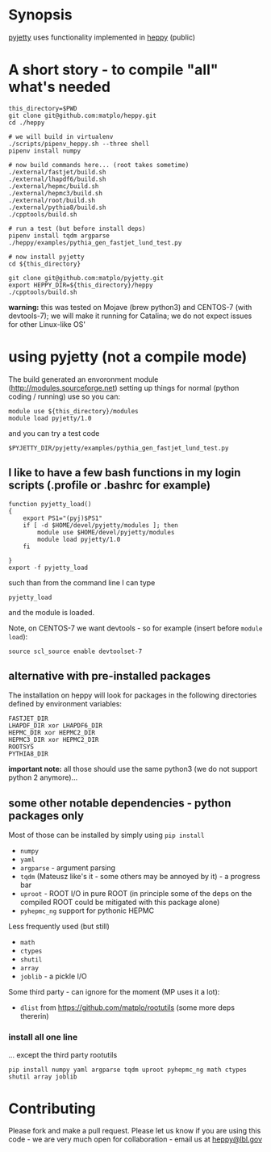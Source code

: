 # Synopsis

[pyjetty](https://github.com/matplo/pyjetty) uses functionality implemented in [heppy](https://github.com/matplo/heppy) (public)

# A short story - to compile "all" what's needed

```
this_directory=$PWD
git clone git@github.com:matplo/heppy.git
cd ./heppy

# we will build in virtualenv
./scripts/pipenv_heppy.sh --three shell
pipenv install numpy

# now build commands here... (root takes sometime)
./external/fastjet/build.sh
./external/lhapdf6/build.sh
./external/hepmc/build.sh
./external/hepmc3/build.sh
./external/root/build.sh
./external/pythia8/build.sh
./cpptools/build.sh

# run a test (but before install deps)
pipenv install tqdm argparse 
./heppy/examples/pythia_gen_fastjet_lund_test.py

# now install pyjetty
cd ${this_directory}

git clone git@github.com:matplo/pyjetty.git
export HEPPY_DIR=${this_directory}/heppy
./cpptools/build.sh
```

**warning:** this was tested on Mojave (brew python3) and CENTOS-7 (with devtools-7); we will make it running for Catalina; we do not expect issues for other Linux-like OS'

# using pyjetty (not a compile mode)

The build generated an envoronment module (http://modules.sourceforge.net) setting up things for normal (python coding / running) use so you can:

```
module use ${this_directory}/modules
module load pyjetty/1.0
```

and you can try a test code

```
$PYJETTY_DIR/pyjetty/examples/pythia_gen_fastjet_lund_test.py
```

## I like to have a few bash functions in my login scripts (.profile or .bashrc for example)

```
function pyjetty_load()
{
    export PS1="(pyj)$PS1"
    if [ -d $HOME/devel/pyjetty/modules ]; then
        module use $HOME/devel/pyjetty/modules
        module load pyjetty/1.0
    fi

}
export -f pyjetty_load
```

such than from the command line I can type

```
pyjetty_load
```

and the module is loaded.

Note, on CENTOS-7 we want devtools - so for example (insert before `module load`):

```
source scl_source enable devtoolset-7
```

## alternative with pre-installed packages

The installation on heppy will look for packages in the following directories defined by environment variables:
```
FASTJET_DIR
LHAPDF_DIR xor LHAPDF6_DIR
HEPMC_DIR xor HEPMC2_DIR
HEPMC3_DIR xor HEPMC2_DIR
ROOTSYS
PYTHIA8_DIR
```

**important note:** all those should use the same python3 (we do not support python 2 anymore)... 

## some other notable dependencies - python packages only

Most of those can be installed by simply using `pip install`
- `numpy`
- `yaml`
- `argparse` - argument parsing
- `tqdm` (Mateusz like's it - some others may be annoyed by it) - a progress bar
- `uproot` - ROOT I/O in pure ROOT (in principle some of the deps on the compiled ROOT could be mitigated with this package alone)
- `pyhepmc_ng` support for pythonic HEPMC

Less frequently used (but still)
- `math`
- `ctypes`
- `shutil`
- `array`
- `joblib` - a pickle I/O

Some third party - can ignore for the moment (MP uses it a lot):
- `dlist` from https://github.com/matplo/rootutils (some more deps thererin)

### install all one line

... except the third party rootutils

```
pip install numpy yaml argparse tqdm uproot pyhepmc_ng math ctypes shutil array joblib
```

# Contributing

Please fork and make a pull request.
Please let us know if you are using this code - we are very much open for collaboration - email us at heppy@lbl.gov
